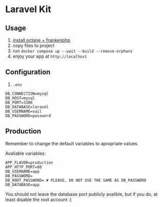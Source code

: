 # Laravel Kit

## Usage

1. [install octane + frankenphp](https://laravel.com/docs/11.x/octane)
1. copy files to project
1. run `docker compose up --wait --build --remove-orphans`
1. enjoy your app at `http://localhost`

## Configuration

1. `.env`
```Dotfile
DB_CONNECTION=mysql
DB_HOST=mysql
DB_PORT=3306
DB_DATABASE=laravel
DB_USERNAME=sail
DB_PASSWORD=password
```

## Production

Remember to change the default variables to apropriate values.

Avaliable variables:

```Dotfile
APP_FLAVOR=production
APP_HTTP_PORT=80
DB_USERNAME=app
DB_PASSWORD=
DB_ROOT_PASSWORD= # PLEASE, DO NOT USE THE SAME AS DB_PASSWORD
DB_DATABASE=app
```

You should not leave the database port publicly avalible, but if you do, at least disable the root account :)

